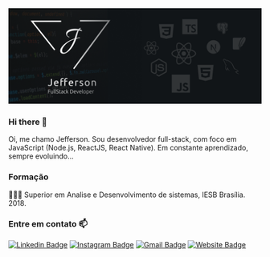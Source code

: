 
<img src="Frame 4.png">

### Hi there 👋

 Oi, me chamo Jefferson. Sou desenvolvedor full-stack, com foco em JavaScript (Node.js, ReactJS, React Native). Em constante aprendizado, sempre evoluindo...

### Formação
👨🏼‍🏫  Superior em Analise e Desenvolvimento de sistemas, IESB Brasília. 2018.

### Entre em contato 📫

[![Linkedin Badge](https://img.shields.io/badge/-LinkedIn-blue?style=flat-square&logo=Linkedin&logoColor=white&link=https://www.linkedin.com/in/jefferson-c-silva-aa1b7b1a9/)](https://www.linkedin.com/in/jefferson-c-silva-aa1b7b1a9/)
[![Instagram Badge](https://img.shields.io/badge/-Instagram-1ca0f1?style=flat-square&labelColor=1ca0f1&logo=instagram&logoColor=white&link=https://www.instagram.com/jeffreyy_30/)](https://www.instagram.com/jeffreyy_30/)
[![Gmail Badge](https://img.shields.io/badge/-Gmail-ff0000?style=flat-square&labelColor=ff0000&logo=gmail&logoColor=white&link=mailto:jeffersonts00@gmail.com)](mailto:jeffersonts00@gmail.com)
[![Website Badge](https://img.shields.io/badge/-Website-111518?style=flat-square&labelColor=111518&logo=website&logoColor=white&link=https://www.jeffersondev.com.br/)](https://www.jeffersondev.com.br/)
<!--
**Jefferson00/Jefferson00** is a ✨ _special_ ✨ repository because its `README.md` (this file) appears on your GitHub profile.

Here are some ideas to get you started:

- 🔭 I’m currently working on ...
- 🌱 I’m currently learning ...
- 👯 I’m looking to collaborate on ...
- 🤔 I’m looking for help with ...
- 💬 Ask me about ...
- 📫 How to reach me: ...
- 😄 Pronouns: ...
- ⚡ Fun fact: ...
-->
